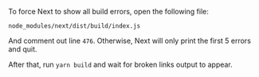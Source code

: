 To force Next to show all build errors, open the following file:

```
node_modules/next/dist/build/index.js
```

And comment out line `476`. Otherwise, Next will only print the first 5 errors and quit.

After that, run `yarn build` and wait for broken links output to appear.
